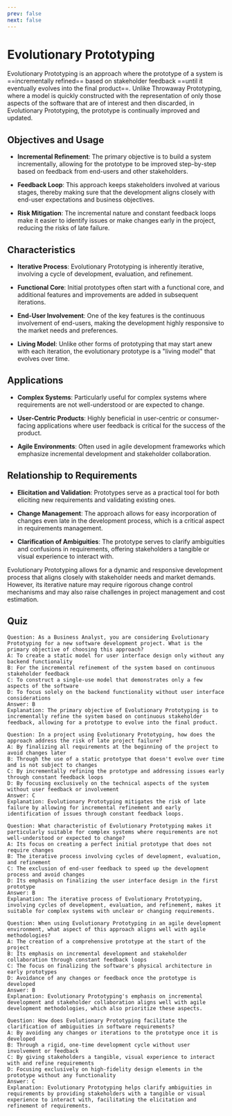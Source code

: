 ```yaml
---
prev: false
next: false
---
```


# Evolutionary Prototyping

Evolutionary Prototyping is an approach where the prototype of a system is ==incrementally refined== based on stakeholder feedback ==until it eventually evolves into the final product==. Unlike Throwaway Prototyping, where a model is quickly constructed with the representation of only those aspects of the software that are of interest and then discarded, in Evolutionary Prototyping, the prototype is continually improved and updated.

## Objectives and Usage

- **Incremental Refinement**: The primary objective is to build a system incrementally, allowing for the prototype to be improved step-by-step based on feedback from end-users and other stakeholders.

- **Feedback Loop**: This approach keeps stakeholders involved at various stages, thereby making sure that the development aligns closely with end-user expectations and business objectives.

- **Risk Mitigation**: The incremental nature and constant feedback loops make it easier to identify issues or make changes early in the project, reducing the risks of late failure.

## Characteristics

- **Iterative Process**: Evolutionary Prototyping is inherently iterative, involving a cycle of development, evaluation, and refinement.

- **Functional Core**: Initial prototypes often start with a functional core, and additional features and improvements are added in subsequent iterations.

- **End-User Involvement**: One of the key features is the continuous involvement of end-users, making the development highly responsive to the market needs and preferences.

- **Living Model**: Unlike other forms of prototyping that may start anew with each iteration, the evolutionary prototype is a "living model" that evolves over time.

## Applications

- **Complex Systems**: Particularly useful for complex systems where requirements are not well-understood or are expected to change.

- **User-Centric Products**: Highly beneficial in user-centric or consumer-facing applications where user feedback is critical for the success of the product.

- **Agile Environments**: Often used in agile development frameworks which emphasize incremental development and stakeholder collaboration.

## Relationship to Requirements

- **Elicitation and Validation**: Prototypes serve as a practical tool for both eliciting new requirements and validating existing ones.

- **Change Management**: The approach allows for easy incorporation of changes even late in the development process, which is a critical aspect in requirements management.

- **Clarification of Ambiguities**: The prototype serves to clarify ambiguities and confusions in requirements, offering stakeholders a tangible or visual experience to interact with.

Evolutionary Prototyping allows for a dynamic and responsive development process that aligns closely with stakeholder needs and market demands. However, its iterative nature may require rigorous change control mechanisms and may also raise challenges in project management and cost estimation.

## Quiz

```quiz
Question: As a Business Analyst, you are considering Evolutionary Prototyping for a new software development project. What is the primary objective of choosing this approach?
A: To create a static model for user interface design only without any backend functionality
B: For the incremental refinement of the system based on continuous stakeholder feedback
C: To construct a single-use model that demonstrates only a few aspects of the software
D: To focus solely on the backend functionality without user interface considerations
Answer: B
Explanation: The primary objective of Evolutionary Prototyping is to incrementally refine the system based on continuous stakeholder feedback, allowing for a prototype to evolve into the final product.

Question: In a project using Evolutionary Prototyping, how does the approach address the risk of late project failure?
A: By finalizing all requirements at the beginning of the project to avoid changes later
B: Through the use of a static prototype that doesn't evolve over time and is not subject to changes
C: By incrementally refining the prototype and addressing issues early through constant feedback loops
D: By focusing exclusively on the technical aspects of the system without user feedback or involvement
Answer: C
Explanation: Evolutionary Prototyping mitigates the risk of late failure by allowing for incremental refinement and early identification of issues through constant feedback loops.

Question: What characteristic of Evolutionary Prototyping makes it particularly suitable for complex systems where requirements are not well-understood or expected to change?
A: Its focus on creating a perfect initial prototype that does not require changes
B: The iterative process involving cycles of development, evaluation, and refinement
C: The exclusion of end-user feedback to speed up the development process and avoid changes
D: Its emphasis on finalizing the user interface design in the first prototype
Answer: B
Explanation: The iterative process of Evolutionary Prototyping, involving cycles of development, evaluation, and refinement, makes it suitable for complex systems with unclear or changing requirements.

Question: When using Evolutionary Prototyping in an agile development environment, what aspect of this approach aligns well with agile methodologies?
A: The creation of a comprehensive prototype at the start of the project
B: Its emphasis on incremental development and stakeholder collaboration through constant feedback loops
C: The focus on finalizing the software's physical architecture in early prototypes
D: Avoidance of any changes or feedback once the prototype is developed
Answer: B
Explanation: Evolutionary Prototyping's emphasis on incremental development and stakeholder collaboration aligns well with agile development methodologies, which also prioritize these aspects.

Question: How does Evolutionary Prototyping facilitate the clarification of ambiguities in software requirements?
A: By avoiding any changes or iterations to the prototype once it is developed
B: Through a rigid, one-time development cycle without user involvement or feedback
C: By giving stakeholders a tangible, visual experience to interact with and refine requirements
D: Focusing exclusively on high-fidelity design elements in the prototype without any functionality
Answer: C
Explanation: Evolutionary Prototyping helps clarify ambiguities in requirements by providing stakeholders with a tangible or visual experience to interact with, facilitating the elicitation and refinement of requirements.
```
